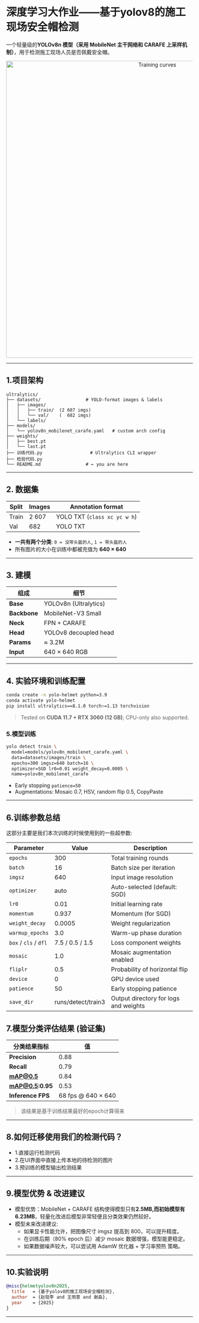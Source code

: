 # 深度学习大作业——基于yolov8的施工现场安全帽检测

一个轻量级的**YOLOv8n 模型（采用 MobileNet 主干网络和 CARAFE 上采样机制）**，用于检测施工现场人员是否佩戴安全帽。

<p align="center">
  <img src="https://raw.githubusercontent.com/ztlshuixingle/-yolov8-/ztlshuixingle-patch-1/pic1.png" alt="Training curves" width="800">
</p>

---

## 1.项目架构

```
ultralytics/
├── datasets/                 # YOLO-format images & labels
│   ├── images/
│   │   ├── train/  (2 607 imgs)
│   │   └── val/    (  682 imgs)
│   └── labels/
├── models/
│   └── yolov8n_mobilenet_carafe.yaml   # custom arch config
├── weights/
│   ├── best.pt
│   └── last.pt
├── 训练代码.py                  # Ultralytics CLI wrapper
├── 检验代码.py
└── README.md                 # ← you are here
```

---

## 2. 数据集

| Split | Images | Annotation format |
|-------|--------|-------------------|
| Train | 2 607  | YOLO TXT (`class xc yc w h`) |
| Val   |   682  | YOLO TXT |

- **一共有两个分类**: `0 = 没带头盔的人`, `1 = 带头盔的人`
- 所有图片的大小在训练中都被充值为 **640 × 640** 

---

## 3. 建模

| 组成   | 细节 |
|-------------|---------|
| **Base**    | YOLOv8n (Ultralytics) |
| **Backbone**| MobileNet-V3 Small |
| **Neck**    | FPN + CARAFE |
| **Head**    | YOLOv8 decoupled head |
| **Params**  | ≈ 3.2M |
| **Input**   | 640 × 640 RGB |

---

## 4. 实验环境和训练配置

```bash
conda create -n yolo-helmet python=3.9
conda activate yolo-helmet
pip install ultralytics==8.1.0 torch>=1.13 torchvision
```

> Tested on **CUDA 11.7 + RTX 3060 (12 GB)**; CPU-only also supported.

### 5.模型训练

```bash
yolo detect train \
  model=models/yolov8n_mobilenet_carafe.yaml \
  data=datasets/images/train \
  epochs=300 imgsz=640 batch=16 \
  optimizer=SGD lr0=0.01 weight_decay=0.0005 \
  name=yolov8n_mobilenet_carafe
```

- Early stopping `patience=50`
- Augmentations: Mosaic 0.7, HSV, random flip 0.5, CopyPaste

---

## 6.训练参数总结

这部分主要是我们本次训练的时候使用到的一些超参数:

| Parameter         | Value     | Description |
|------------------|-----------|-------------|
| `epochs`         | 300       | Total training rounds |
| `batch`          | 16        | Batch size per iteration |
| `imgsz`          | 640       | Input image resolution |
| `optimizer`      | auto      | Auto-selected (default: SGD) |
| `lr0`            | 0.01      | Initial learning rate |
| `momentum`       | 0.937     | Momentum (for SGD) |
| `weight_decay`   | 0.0005    | Weight regularization |
| `warmup_epochs`  | 3.0       | Warm-up phase duration |
| `box` / `cls` / `dfl` | 7.5 / 0.5 / 1.5 | Loss component weights |
| `mosaic`         | 1.0       | Mosaic augmentation enabled |
| `fliplr`         | 0.5       | Probability of horizontal flip |
| `device`         | 0         | GPU device used |
| `patience`       | 50        | Early stopping patience |
| `save_dir`       | runs/detect/train3 | Output directory for logs and weights |

## 7.模型分类评估结果 (验证集)

|分类结果指标          | 值               |
|------------------|----------------------|
| **Precision**     | 0.88                 |
| **Recall**        | 0.79                 |
| **mAP@0.5**       | 0.84                 |
| **mAP@0.5:0.95**  | 0.53                 |
| **Inference FPS** | 68 fps @ 640 × 640  |

> 该结果是基于训练结果最好的epoch计算得来

---


## 8.如何迁移使用我们的检测代码？

- 1.直接运行检测代码
- 2.在UI界面中直接上传本地的待检测的图片
- 3.预训练的模型输出检测结果

---

## 9.模型优势 & 改进建议

- 模型优势：MobileNet + CARAFE 结构使得模型只有**2.5MB,而初始模型有6.23MB**，轻量化改进后模型非常轻便且分类效果仍然较好。
- 模型未来改进建议:
  - 如果显卡性能允许，把图像尺寸 imgsz 提高到 800，可以提升精度。
  - 在训练后期（80% epoch 后）减少 mosaic 数据增强，模型能更稳定。
  - 如果数据噪声较大，可以尝试用 AdamW 优化器 + 学习率预热 策略。

---

## 10.实验说明

```bibtex
@misc{helmetyolov8n2025,
  title   = {基于yolov8的施工现场安全帽检测},
  author  = {赵珽李 and 王雨意 and 谢淼},
  year    = {2025}
}
```

---

